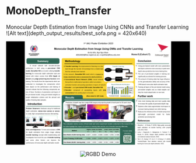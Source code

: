 # MonoDepth_Transfer
Monocular Depth Estimation from Image Using CNNs and Transfer Learning
![Alt text](depth_output_results/best_sofa.png = 420x640)


![Alt text](other_pictures/poster.png)

<p align="center">
  <img style="max-width:500px" src="https://github.com/kelvin-kkw/MonoDepth_Transfer/assets/105034699/2be71d1a-363e-4918-856e-e8b62d7b1e3a" width="" alt="RGBD Demo">
</p>
